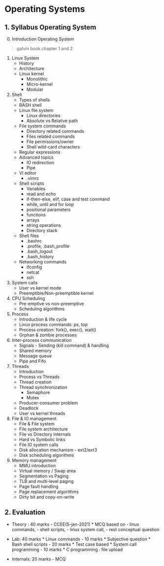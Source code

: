 # Operating Systems

## 1. Syllabus Operating System
0. Introduction Operating System
> galvin book chapter 1 and 2
1. Linux System
	* History
	* Architecture
	* Linux kernel
		* Monolithic
		* Micro-kernel
		* Modular
2. Shell
	* Types of shells
	* BASH shell
	* Linux file system
		* Linux directories
		* Absolute vs Relative path
	* File system commands
		* Directory related commands
		* Files related commands
		* File permissions/owner
		* Shell wild-card characters
	* Regular expressions
	* Advanced topics
		* IO redirection
		* Pipe
	* VI editor
		* .vimrc
	* Shell scripts
		* Variables
		* read and echo
		* if-then-else, elif, case and test command
		* while, until and for loop
		* positional parameters
		* functions
		* arrays
		* string operations
		* Directory stack
	* Shell files
		* .bashrc
		* .profile, .bash_profile
		* .bash_logout
		* .bash_history
	* Networking commands
		* ifconfig
		* netcat
		* ssh
3. System calls
	* User vs kernel mode
	* Preemptible/Non-preemptible kernel
4. CPU Scheduling
	* Pre-emptive vs non-preemptive
	* Scheduling algorithms
5. Process
	* Introduction & life cycle
	* Linux process commands: ps, top
	* Process creation: fork(), exec(), wait()
	* Orphan & zombie processes
6. Inter-process communication
	* Signals - Sending (kill command) & handling
	* Shared memory
	* Message queue
	* Pipe and Fifo
7. Threads
	* Introduction
	* Process vs Threads
	* Thread creation
	* Thread synchronization
		* Semaphore
		* Mutex
	* Producer-consumer problem
	* Deadlock
	* User vs kernel threads
8. File & IO management
	* File & File system
	* File system architecture
	* File vs Directory internals
	* Hard vs Symbolic links
	* File IO system calls
	* Disk allocation mechanism - ext2/ext3
	* Disk scheduling algorithms
9. Memory management
	* MMU introduction
	* Virtual memory / Swap area
	* Segmentation vs Paging
	* TLB and multi-level paging
	* Page fault handling
	* Page replacement algorithms
	* Dirty bit and copy-on-write

## 2.  Evaluation 
* Theory : 40 marks - CCEE(5-jan-2021)
      * MCQ based on 
        - linux commands,
        -  shell scripts, 
        -  linux system call, 
        -  rest conceptual question 

* Lab: 40 marks
      * Linux commands - 10 marks
          * Subjective question 
      * Bash shell scripts - 20 marks
          * Test case based
      * System call programming - 10 marks
          * C programming : file upload               
* Internals: 20 marks - MCQ

